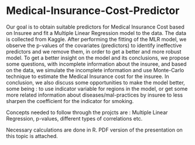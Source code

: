 # Medical-Insurance-Cost-Predictor
Our goal is to obtain suitable predictors for Medical Insurance Cost based on Insuree and fit a Multiple Linear Regression model to the data.
The data is collected from Kaggle.
After performing the fitting of the MLR model, we observe the p-values of the covariates (predictors) to identify ineffective predictors and we remove them, in order to get a better and more robust model.
To get a better insight on the model and its conclusions, we propose some questions, with incomplete information about the insuree, and based on the data, we simulate the incomplete information and use Monte-Carlo technique to estimate the Medical Insurance cost for the insuree.
In conclusion, we also discuss some opportunities to make the model better, some being : to use indicator variable for regions in the model, or get some more related information about diseases/mal-practices by insuree to less sharpen the coefficient for the indicator for smoking.

Concepts needed to follow through the projcts are : Multiple Linear Regression, p-values, different types of correlations etc. 

Necessary calculations are done in R. PDF version of the presentation on this topic is attached.
